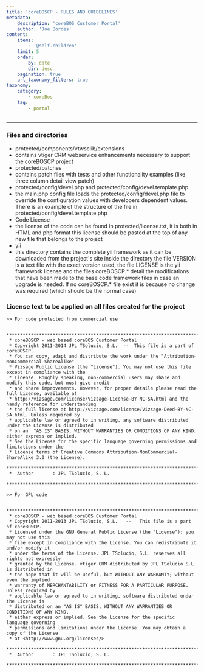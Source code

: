 ```yaml
---
title: 'coreBOSCP - RULES AND GUIDELINES'
metadata:
    description: 'coreBOS Customer Portal'
    author: 'Joe Bordes'
content:
    items:
        - '@self.children'
    limit: 5
    order:
        by: date
        dir: desc
    pagination: true
    url_taxonomy_filters: true
taxonomy:
    category:
        - coreBos
    tag:
        - portal
---
```

---

### Files and directories

- protected/components/vtwsclib/extensions
 - contains vtiger CRM webservice enhancements necessary to support the coreBOSCP project
- protected/patches
 - contains patch files with tests and other functionality examples (like three column detail view patch)
- protected/config/devel.php and protected/config/devel.template.php
 - the main.php config file loads the protected/config/devel.php file to override the configuration values with developers dependent values. There is an example of the structure of the file in protected/config/devel.template.php
- Code License
 - the license of the code can be found in protected/license.txt, it is both in HTML and php format this license should be pasted at the top of any new file that belongs to the project
- yii
 - this directory contains the complete yii framework as it can be downloaded from the project's site inside the directory the file VERSION is a text file with the exact version used, the file LICENSE is the yii framework license and the files coreBOSCP.* detail the modifications that have been made to the base code framework files in case an upgrade is needed. If no coreBOSCP.* file exist it is because no change was required (which should be the normal case)

### License text to be applied on all files created for the project 

``` 
>> For code protected from commercial use

 *************************************************************************************************
 * coreBOSCP - web based coreBOS Customer Portal
 * Copyright 2011-2014 JPL TSolucio, S.L.  --  This file is a part of coreBOSCP.
 * You can copy, adapt and distribute the work under the "Attribution-NonCommercial-ShareAlike"
 * Vizsage Public License (the "License"). You may not use this file except in compliance with the
 * License. Roughly speaking, non-commercial users may share and modify this code, but must give credit
 * and share improvements. However, for proper details please read the full License, available at
 * http://vizsage.com/license/Vizsage-License-BY-NC-SA.html and the handy reference for understanding
 * the full license at http://vizsage.com/license/Vizsage-Deed-BY-NC-SA.html. Unless required by
 * applicable law or agreed to in writing, any software distributed under the License is distributed
 * on an  "AS IS" BASIS, WITHOUT WARRANTIES OR CONDITIONS OF ANY KIND, either express or implied.
 * See the License for the specific language governing permissions and limitations under the
 * License terms of Creative Commons Attribution-NonCommercial-ShareAlike 3.0 (the License).
 *************************************************************************************************
 *  Author       : JPL TSolucio, S. L.
 *************************************************************************************************

>> For GPL code

 *************************************************************************************************
 * coreBOSCP - web based coreBOS Customer Portal
 * Copyright 2011-2013 JPL TSolucio, S.L.   --   This file is a part of coreBOSCP.
 * Licensed under the GNU General Public License (the "License"); you may not use this
 * file except in compliance with the License. You can redistribute it and/or modify it
 * under the terms of the License. JPL TSolucio, S.L. reserves all rights not expressly
 * granted by the License. vtiger CRM distributed by JPL TSolucio S.L. is distributed in
 * the hope that it will be useful, but WITHOUT ANY WARRANTY; without even the implied
 * warranty of MERCHANTABILITY or FITNESS FOR A PARTICULAR PURPOSE. Unless required by
 * applicable law or agreed to in writing, software distributed under the License is
 * distributed on an "AS IS" BASIS, WITHOUT ANY WARRANTIES OR CONDITIONS OF ANY KIND,
 * either express or implied. See the License for the specific language governing
 * permissions and limitations under the License. You may obtain a copy of the License
 * at <http://www.gnu.org/licenses/>
 *************************************************************************************************
 *  Author       : JPL TSolucio, S. L.
 *************************************************************************************************
```